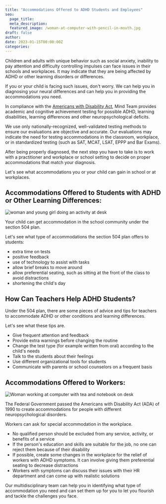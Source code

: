 ```yaml
---
title: "Accommodations Offered to ADHD Students and Employees"
seo:
  page_title:
  meta_description:
  featured_image: /woman-at-computer-with-pencil-in-mouth.jpg
draft: false
author:
date: 2023-01-15T00:00:00Z
categories:
---
```


Children and adults with unique behavior such as social anxiety, inability to pay attention and difficulty controlling impulses can face issues in their schools and workplaces. It may indicate that they are being affected by ADHD or other learning disorders or differences.

If you or your child is facing such issues, don't worry. We can help you in diagnosing your neural differences and can help you in providing the accommodations you need.

In compliance with the [Americans with Disability Act](https://adata.org/factsheet/ADA-overview), Mind Team provides academic and cognitive achievement testing for possible ADHD, learning disabilities, learning differences and other neuropsychological deficits. 

We use only nationally-recognized, well-validated testing methods to ensure our evaluations are objective and accurate. Our evaluations may indicate the need for testing accommodations in the classroom, workplace, or in standardized testing (such as SAT, MCAT, LSAT, EPPP and Bar Exams).

After being properly diagnosed, the next step you have to take is to work with a practitioner and workplace or school setting to decide on proper accommodations that match your diagnosis.

Let's see what accommodations you or your child can gain in school or at workplaces.

## Accommodations Offered to Students with ADHD or Other Learning Differences:

![woman and young girl doing an activity at desk](/woman-and-young-girl-together-at-desk.jpg)

Your child can get accommodation in the school community under the section 504 plan. 

Let's see what type of accommodations the section 504 plan offers to students:

* extra time on tests
* positive feedback
* use of technology to assist with tasks
* allow brief breaks to move around
* allow preferential seating, such as sitting at the front of the class to avoid distractions
* shortening the child's day

## How Can Teachers Help ADHD Students?

Under the 504 plan, there are some pieces of advice and tips for teachers to accommodate ADHD or other conditions and learning differences. 

Let's see what these tips are.

* Give frequent attention and feedback
* Provide extra warnings before changing the routine
* Change the test type (for example written from oral) according to the child's needs
* Talk to the students about their feelings
* Use different organizational tools for students 
* Communicate with parents or school counselors on a frequent basis

## Accommodations Offered to Workers:

![Woman working at computer with tea and notebook on desk](/woman-working-at-computer.jpg)

The Federal Government passed the Americans with Disability Act (ADA) of 1990 to create accommodations for people with different neuropsychological disorders.

Workers can ask for special accommodation in the workplace.

* No qualified person should be excluded from any service, activity, or benefits of a service
* If the person's education and skills are suitable for the job, no one can reject them because of their disability
* If possible, create some changes in the workplace for the relief of workers with ADHD symptoms. It can involve giving them preferential seating to decrease distractions
* Workers with symptoms can discuss their issues with their HR department and can come up with realistic solutions

Our multidisciplinary team can help you in identifying what type of accommodation you need and can set them up for you to let you flourish and tackle the challenges you face.

